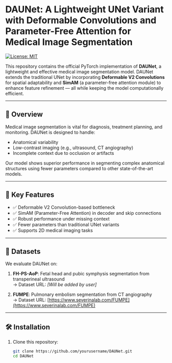 # DAUNet: A Lightweight UNet Variant with Deformable Convolutions and Parameter-Free Attention for Medical Image Segmentation

[![License: MIT](https://img.shields.io/badge/License-MIT-yellow.svg)](LICENSE)

This repository contains the official PyTorch implementation of **DAUNet**, a lightweight and effective medical image segmentation model. DAUNet extends the traditional UNet by incorporating **Deformable V2 Convolutions** for spatial adaptability and **SimAM** (a parameter-free attention module) to enhance feature refinement — all while keeping the model computationally efficient.

---

## 🔬 Overview

Medical image segmentation is vital for diagnosis, treatment planning, and monitoring. DAUNet is designed to handle:

- Anatomical variability
- Low-contrast imaging (e.g., ultrasound, CT angiography)
- Incomplete context due to occlusion or artifacts

Our model shows superior performance in segmenting complex anatomical structures using fewer parameters compared to other state-of-the-art models.

---

## 📌 Key Features

- ✅ Deformable V2 Convolution-based bottleneck
- ✅ SimAM (Parameter-Free Attention) in decoder and skip connections
- ✅ Robust performance under missing context
- ✅ Fewer parameters than traditional UNet variants
- ✅ Supports 2D medical imaging tasks

---

## 📁 Datasets

We evaluate DAUNet on:

1. **FH-PS-AoP**: Fetal head and pubic symphysis segmentation from transperineal ultrasound  
   → Dataset URL: *[Will be added by user]*

2. **FUMPE**: Pulmonary embolism segmentation from CT angiography  
   → Dataset URL: [https://www.severinalab.com/FUMPE](https://www.severinalab.com/FUMPE)

---

## 🛠 Installation

1. Clone this repository:
   ```bash
   git clone https://github.com/yourusername/DAUNet.git
   cd DAUNet

